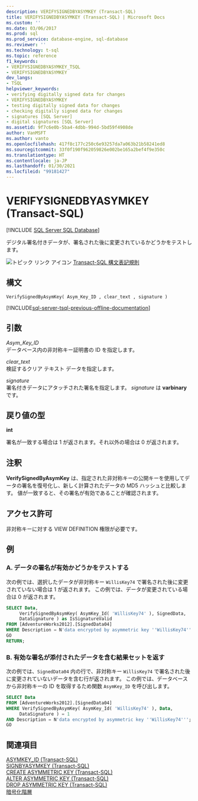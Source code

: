 ```yaml
---
description: VERIFYSIGNEDBYASYMKEY (Transact-SQL)
title: VERIFYSIGNEDBYASYMKEY (Transact-SQL) | Microsoft Docs
ms.custom: ''
ms.date: 03/06/2017
ms.prod: sql
ms.prod_service: database-engine, sql-database
ms.reviewer: ''
ms.technology: t-sql
ms.topic: reference
f1_keywords:
- VERIFYSIGNEDBYASYMKEY_TSQL
- VERIFYSIGNEDBYASYMKEY
dev_langs:
- TSQL
helpviewer_keywords:
- verifying digitally signed data for changes
- VERIFYSIGNEDBYASYMKEY
- testing digitally signed data for changes
- checking digitally signed data for changes
- signatures [SQL Server]
- digital signatures [SQL Server]
ms.assetid: 9f7c6e0b-5ba4-4dbb-994d-5bd59f4908de
author: VanMSFT
ms.author: vanto
ms.openlocfilehash: 417f8c177c250c6e93257da7a063b21b58241ed8
ms.sourcegitcommit: 33f0f190f962059826e002be165a2bef4f9e350c
ms.translationtype: HT
ms.contentlocale: ja-JP
ms.lasthandoff: 01/30/2021
ms.locfileid: "99181427"
---
```

# <a name="verifysignedbyasymkey-transact-sql"></a>VERIFYSIGNEDBYASYMKEY (Transact-SQL)
[!INCLUDE [SQL Server SQL Database](../../includes/applies-to-version/sql-asdb.md)]

  デジタル署名付きデータが、署名された後に変更されているかどうかをテストします。  
  
 ![トピック リンク アイコン](../../database-engine/configure-windows/media/topic-link.gif "トピック リンク アイコン") [Transact-SQL 構文表記規則](../../t-sql/language-elements/transact-sql-syntax-conventions-transact-sql.md)  
  
## <a name="syntax"></a>構文  
  
```syntaxsql
VerifySignedByAsymKey( Asym_Key_ID , clear_text , signature )  
```  
  
[!INCLUDE[sql-server-tsql-previous-offline-documentation](../../includes/sql-server-tsql-previous-offline-documentation.md)]

## <a name="arguments"></a>引数
 *Asym_Key_ID*  
 データベース内の非対称キー証明書の ID を指定します。  
  
 *clear_text*  
 検証するクリア テキスト データを指定します。  
  
 *signature*  
 署名付きデータにアタッチされた署名を指定します。 *signature* は **varbinary** です。  
  
## <a name="return-types"></a>戻り値の型  
 **int**  
  
 署名が一致する場合は 1 が返されます。それ以外の場合は 0 が返されます。  
  
## <a name="remarks"></a>注釈  
 **VerifySignedByAsymKey** は、指定された非対称キーの公開キーを使用してデータの署名を復号化し、新しく計算されたデータの MD5 ハッシュと比較します。 値が一致すると、その署名が有効であることが確認されます。  
  
## <a name="permissions"></a>アクセス許可  
 非対称キーに対する VIEW DEFINITION 権限が必要です。  
  
## <a name="examples"></a>例  
  
### <a name="a-testing-for-data-with-a-valid-signature"></a>A. データの署名が有効かどうかをテストする  
 次の例では、選択したデータが非対称キー `WillisKey74` で署名された後に変更されていない場合は 1 が返されます。 この例では、データが変更されている場合は 0 が返されます。  
  
```sql
SELECT Data,  
     VerifySignedByAsymKey( AsymKey_Id( 'WillisKey74' ), SignedData,  
     DataSignature ) as IsSignatureValid  
FROM [AdventureWorks2012].[SignedData04]   
WHERE Description = N'data encrypted by asymmetric key ''WillisKey74''';  
GO  
RETURN;  
```  
  
### <a name="b-returning-a-result-set-that-contains-data-with-a-valid-signature"></a>B. 有効な署名が添付されたデータを含む結果セットを返す  
 次の例では、`SignedData04` 内の行で、非対称キー `WillisKey74` で署名された後に変更されていないデータを含む行が返されます。 この例では、データベースから非対称キーの ID を取得するため関数 `AsymKey_ID` を呼び出します。  
  
```sql
SELECT Data   
FROM [AdventureWorks2012].[SignedData04]   
WHERE VerifySignedByAsymKey( AsymKey_Id( 'WillisKey74' ), Data,  
     DataSignature ) = 1  
AND Description = N'data encrypted by asymmetric key ''WillisKey74''';  
GO  
```  
  
## <a name="see-also"></a>関連項目  
 [ASYMKEY_ID &#40;Transact-SQL&#41;](../../t-sql/functions/asymkey-id-transact-sql.md)   
 [SIGNBYASYMKEY &#40;Transact-SQL&#41;](../../t-sql/functions/signbyasymkey-transact-sql.md)   
 [CREATE ASYMMETRIC KEY &#40;Transact-SQL&#41;](../../t-sql/statements/create-asymmetric-key-transact-sql.md)   
 [ALTER ASYMMETRIC KEY &#40;Transact-SQL&#41;](../../t-sql/statements/alter-asymmetric-key-transact-sql.md)   
 [DROP ASYMMETRIC KEY &#40;Transact-SQL&#41;](../../t-sql/statements/drop-asymmetric-key-transact-sql.md)   
 [暗号化階層](../../relational-databases/security/encryption/encryption-hierarchy.md)  
  
  
